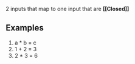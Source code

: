 2 inputs that map to one input that are **[[Closed]]**

## **Examples**
1. a \* b = c
2. 1 + 2 = 3
3. 2 \* 3 = 6